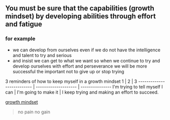 ## You must be sure that the capabilities (growth mindset) by developing abilities through effort and fatigue
### for example
- we can develop from ourselves even if we do not have the intelligence and talent to try and serious
- and insist we can get to what we want so when we continue to try and develop ourselves with effort and perseverance we will be more successful the important not to give up or stop trying

3 reminders of how to keep myself in a growth mindset
1 | 2 | 3
-------------------------- | -------------------- | ---------------
I'm trying to tell myself I can | I'm going to make it | I keep trying and making an effort to succeed.

[growth mindset](https://www.psychologytoday.com/us/blog/click-here-happiness/201904/15-ways-build-growth-mindset)
 > no pain no gain